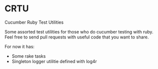 # CRTU
Cucumber Ruby Test Utilities

Some assorted test utilities for those who do cucumber testing with ruby. Feel free to send pull requests with useful code that you want to share.

For now it has:

- Some rake tasks
- Singleton logger utilitie defined with log4r
